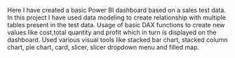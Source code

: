 Here I have created a basic Power BI dashboard based on a sales test data. 
In this project I have used data modeling to create relationship with multiple tables present in the test data.
Usage of basic DAX functions to create new values like cost,total quantity and profit which in turn is displayed on the dashboard.
Used various visual tools like stacked bar chart, stacked column chart, pie chart, card, slicer, slicer dropdown menu and filled map.
